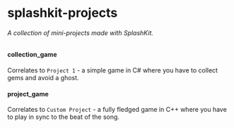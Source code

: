 # splashkit-projects
###### A collection of mini-projects made with SplashKit.
#### collection_game
Correlates to `Project 1` - a simple game in C# where you have to collect gems and avoid a ghost.
#### project_game
Correlates to `Custom Project` - a fully fledged game in C++ where you have to play in sync to the beat of the song.
